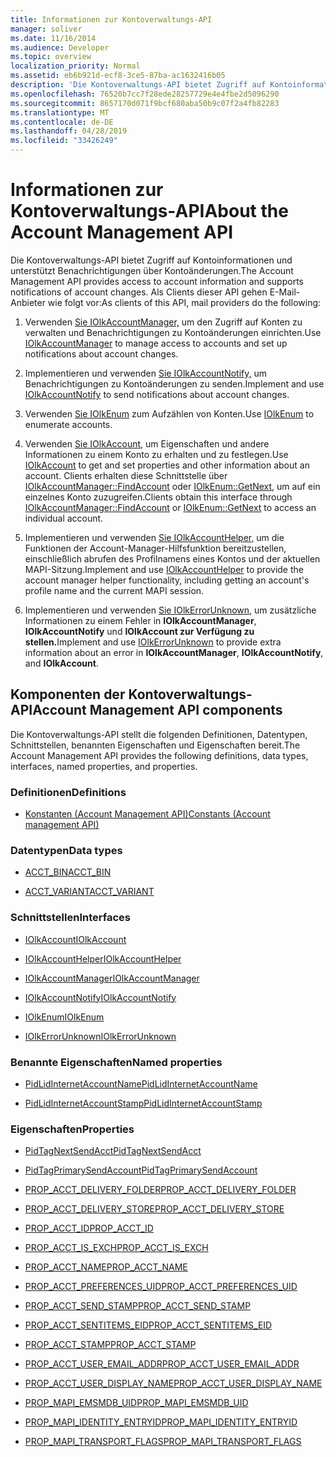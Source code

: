 ```yaml
---
title: Informationen zur Kontoverwaltungs-API
manager: soliver
ms.date: 11/16/2014
ms.audience: Developer
ms.topic: overview
localization_priority: Normal
ms.assetid: eb6b921d-ecf8-3ce5-87ba-ac1632416b05
description: 'Die Kontoverwaltungs-API bietet Zugriff auf Kontoinformationen und unterstützt Benachrichtigungen über Kontoänderungen. Als Clients dieser API gehen E-Mail-Anbieter wie folgt vor:'
ms.openlocfilehash: 76520b7cc7f28ede28257729e4e4fbe2d5096290
ms.sourcegitcommit: 8657170d071f9bcf680aba50b9c07f2a4fb82283
ms.translationtype: MT
ms.contentlocale: de-DE
ms.lasthandoff: 04/28/2019
ms.locfileid: "33426249"
---
```

# <a name="about-the-account-management-api"></a><span data-ttu-id="6f287-104">Informationen zur Kontoverwaltungs-API</span><span class="sxs-lookup"><span data-stu-id="6f287-104">About the Account Management API</span></span>

<span data-ttu-id="6f287-105">Die Kontoverwaltungs-API bietet Zugriff auf Kontoinformationen und unterstützt Benachrichtigungen über Kontoänderungen.</span><span class="sxs-lookup"><span data-stu-id="6f287-105">The Account Management API provides access to account information and supports notifications of account changes.</span></span> <span data-ttu-id="6f287-106">Als Clients dieser API gehen E-Mail-Anbieter wie folgt vor:</span><span class="sxs-lookup"><span data-stu-id="6f287-106">As clients of this API, mail providers do the following:</span></span>
  
1. <span data-ttu-id="6f287-107">Verwenden [Sie IOlkAccountManager,](iolkaccountmanager.md) um den Zugriff auf Konten zu verwalten und Benachrichtigungen zu Kontoänderungen einrichten.</span><span class="sxs-lookup"><span data-stu-id="6f287-107">Use [IOlkAccountManager](iolkaccountmanager.md) to manage access to accounts and set up notifications about account changes.</span></span> 
    
2. <span data-ttu-id="6f287-108">Implementieren und verwenden [Sie IOlkAccountNotify,](iolkaccountnotify.md) um Benachrichtigungen zu Kontoänderungen zu senden.</span><span class="sxs-lookup"><span data-stu-id="6f287-108">Implement and use [IOlkAccountNotify](iolkaccountnotify.md) to send notifications about account changes.</span></span> 
    
3. <span data-ttu-id="6f287-109">Verwenden [Sie IOlkEnum](iolkenum.md) zum Aufzählen von Konten.</span><span class="sxs-lookup"><span data-stu-id="6f287-109">Use [IOlkEnum](iolkenum.md) to enumerate accounts.</span></span> 
    
4. <span data-ttu-id="6f287-110">Verwenden [Sie IOlkAccount,](iolkaccount.md) um Eigenschaften und andere Informationen zu einem Konto zu erhalten und zu festlegen.</span><span class="sxs-lookup"><span data-stu-id="6f287-110">Use [IOlkAccount](iolkaccount.md) to get and set properties and other information about an account.</span></span> <span data-ttu-id="6f287-111">Clients erhalten diese Schnittstelle über [IOlkAccountManager::FindAccount](iolkaccountmanager-findaccount.md) oder [IOlkEnum::GetNext,](iolkenum-getnext.md) um auf ein einzelnes Konto zuzugreifen.</span><span class="sxs-lookup"><span data-stu-id="6f287-111">Clients obtain this interface through [IOlkAccountManager::FindAccount](iolkaccountmanager-findaccount.md) or [IOlkEnum::GetNext](iolkenum-getnext.md) to access an individual account.</span></span> 
    
5. <span data-ttu-id="6f287-112">Implementieren und verwenden [Sie IOlkAccountHelper,](iolkaccounthelper.md) um die Funktionen der Account-Manager-Hilfsfunktion bereitzustellen, einschließlich abrufen des Profilnamens eines Kontos und der aktuellen MAPI-Sitzung.</span><span class="sxs-lookup"><span data-stu-id="6f287-112">Implement and use [IOlkAccountHelper](iolkaccounthelper.md) to provide the account manager helper functionality, including getting an account's profile name and the current MAPI session.</span></span> 
    
6. <span data-ttu-id="6f287-113">Implementieren und verwenden [Sie IOlkErrorUnknown,](iolkerrorunknown.md) um zusätzliche Informationen zu einem Fehler in **IOlkAccountManager**, **IOlkAccountNotify** und **IOlkAccount zur Verfügung zu stellen.**</span><span class="sxs-lookup"><span data-stu-id="6f287-113">Implement and use [IOlkErrorUnknown](iolkerrorunknown.md) to provide extra information about an error in **IOlkAccountManager**, **IOlkAccountNotify**, and **IOlkAccount**.</span></span> 

##  <a name="account-management-api-components"></a><span data-ttu-id="6f287-114">Komponenten der Kontoverwaltungs-API</span><span class="sxs-lookup"><span data-stu-id="6f287-114">Account Management API components</span></span>

<span data-ttu-id="6f287-115">Die Kontoverwaltungs-API stellt die folgenden Definitionen, Datentypen, Schnittstellen, benannten Eigenschaften und Eigenschaften bereit.</span><span class="sxs-lookup"><span data-stu-id="6f287-115">The Account Management API provides the following definitions, data types, interfaces, named properties, and properties.</span></span>
  
### <a name="definitions"></a><span data-ttu-id="6f287-116">Definitionen</span><span class="sxs-lookup"><span data-stu-id="6f287-116">Definitions</span></span>
  
- [<span data-ttu-id="6f287-117">Konstanten (Account Management API)</span><span class="sxs-lookup"><span data-stu-id="6f287-117">Constants (Account management API)</span></span>](constants-account-management-api.md)
    
### <a name="data-types"></a><span data-ttu-id="6f287-118">Datentypen</span><span class="sxs-lookup"><span data-stu-id="6f287-118">Data types</span></span>
  
- [<span data-ttu-id="6f287-119">ACCT_BIN</span><span class="sxs-lookup"><span data-stu-id="6f287-119">ACCT_BIN</span></span>](acct_bin.md)
    
- [<span data-ttu-id="6f287-120">ACCT_VARIANT</span><span class="sxs-lookup"><span data-stu-id="6f287-120">ACCT_VARIANT</span></span>](acct_variant.md)
    
### <a name="interfaces"></a><span data-ttu-id="6f287-121">Schnittstellen</span><span class="sxs-lookup"><span data-stu-id="6f287-121">Interfaces</span></span>
  
- [<span data-ttu-id="6f287-122">IOlkAccount</span><span class="sxs-lookup"><span data-stu-id="6f287-122">IOlkAccount</span></span>](iolkaccount.md)
    
- [<span data-ttu-id="6f287-123">IOlkAccountHelper</span><span class="sxs-lookup"><span data-stu-id="6f287-123">IOlkAccountHelper</span></span>](iolkaccounthelper.md)
    
- [<span data-ttu-id="6f287-124">IOlkAccountManager</span><span class="sxs-lookup"><span data-stu-id="6f287-124">IOlkAccountManager</span></span>](iolkaccountmanager.md)
    
- [<span data-ttu-id="6f287-125">IOlkAccountNotify</span><span class="sxs-lookup"><span data-stu-id="6f287-125">IOlkAccountNotify</span></span>](iolkaccountnotify.md)
    
- [<span data-ttu-id="6f287-126">IOlkEnum</span><span class="sxs-lookup"><span data-stu-id="6f287-126">IOlkEnum</span></span>](iolkenum.md)
    
- [<span data-ttu-id="6f287-127">IOlkErrorUnknown</span><span class="sxs-lookup"><span data-stu-id="6f287-127">IOlkErrorUnknown</span></span>](iolkerrorunknown.md)
    
### <a name="named-properties"></a><span data-ttu-id="6f287-128">Benannte Eigenschaften</span><span class="sxs-lookup"><span data-stu-id="6f287-128">Named properties</span></span>
  
- [<span data-ttu-id="6f287-129">PidLidInternetAccountName</span><span class="sxs-lookup"><span data-stu-id="6f287-129">PidLidInternetAccountName</span></span>](pidlidinternetaccountname.md)
    
- [<span data-ttu-id="6f287-130">PidLidInternetAccountStamp</span><span class="sxs-lookup"><span data-stu-id="6f287-130">PidLidInternetAccountStamp</span></span>](pidlidinternetaccountstamp.md)
    
### <a name="properties"></a><span data-ttu-id="6f287-131">Eigenschaften</span><span class="sxs-lookup"><span data-stu-id="6f287-131">Properties</span></span>
  
- [<span data-ttu-id="6f287-132">PidTagNextSendAcct</span><span class="sxs-lookup"><span data-stu-id="6f287-132">PidTagNextSendAcct</span></span>](pidtagnextsendacct.md)
    
- [<span data-ttu-id="6f287-133">PidTagPrimarySendAccount</span><span class="sxs-lookup"><span data-stu-id="6f287-133">PidTagPrimarySendAccount</span></span>](pidtagprimarysendaccount.md)
    
- [<span data-ttu-id="6f287-134">PROP_ACCT_DELIVERY_FOLDER</span><span class="sxs-lookup"><span data-stu-id="6f287-134">PROP_ACCT_DELIVERY_FOLDER</span></span>](prop_acct_delivery_folder.md)
    
- [<span data-ttu-id="6f287-135">PROP_ACCT_DELIVERY_STORE</span><span class="sxs-lookup"><span data-stu-id="6f287-135">PROP_ACCT_DELIVERY_STORE</span></span>](prop_acct_delivery_store.md)
    
- [<span data-ttu-id="6f287-136">PROP_ACCT_ID</span><span class="sxs-lookup"><span data-stu-id="6f287-136">PROP_ACCT_ID</span></span>](prop_acct_id.md)
    
- [<span data-ttu-id="6f287-137">PROP_ACCT_IS_EXCH</span><span class="sxs-lookup"><span data-stu-id="6f287-137">PROP_ACCT_IS_EXCH</span></span>](prop_acct_is_exch.md)
    
- [<span data-ttu-id="6f287-138">PROP_ACCT_NAME</span><span class="sxs-lookup"><span data-stu-id="6f287-138">PROP_ACCT_NAME</span></span>](prop_acct_name.md)
    
- [<span data-ttu-id="6f287-139">PROP_ACCT_PREFERENCES_UID</span><span class="sxs-lookup"><span data-stu-id="6f287-139">PROP_ACCT_PREFERENCES_UID</span></span>](prop_acct_preferences_uid.md)
    
- [<span data-ttu-id="6f287-140">PROP_ACCT_SEND_STAMP</span><span class="sxs-lookup"><span data-stu-id="6f287-140">PROP_ACCT_SEND_STAMP</span></span>](prop_acct_send_stamp.md)
    
- [<span data-ttu-id="6f287-141">PROP_ACCT_SENTITEMS_EID</span><span class="sxs-lookup"><span data-stu-id="6f287-141">PROP_ACCT_SENTITEMS_EID</span></span>](prop_acct_sentitems_eid.md)
    
- [<span data-ttu-id="6f287-142">PROP_ACCT_STAMP</span><span class="sxs-lookup"><span data-stu-id="6f287-142">PROP_ACCT_STAMP</span></span>](prop_acct_stamp.md)
    
- [<span data-ttu-id="6f287-143">PROP_ACCT_USER_EMAIL_ADDR</span><span class="sxs-lookup"><span data-stu-id="6f287-143">PROP_ACCT_USER_EMAIL_ADDR</span></span>](prop_acct_user_email_addr.md)
    
- [<span data-ttu-id="6f287-144">PROP_ACCT_USER_DISPLAY_NAME</span><span class="sxs-lookup"><span data-stu-id="6f287-144">PROP_ACCT_USER_DISPLAY_NAME</span></span>](prop_acct_user_display_name.md)
    
- [<span data-ttu-id="6f287-145">PROP_MAPI_EMSMDB_UID</span><span class="sxs-lookup"><span data-stu-id="6f287-145">PROP_MAPI_EMSMDB_UID</span></span>](prop_mapi_emsmdb_uid.md)
    
- [<span data-ttu-id="6f287-146">PROP_MAPI_IDENTITY_ENTRYID</span><span class="sxs-lookup"><span data-stu-id="6f287-146">PROP_MAPI_IDENTITY_ENTRYID</span></span>](prop_mapi_identity_entryid.md)
    
- [<span data-ttu-id="6f287-147">PROP_MAPI_TRANSPORT_FLAGS</span><span class="sxs-lookup"><span data-stu-id="6f287-147">PROP_MAPI_TRANSPORT_FLAGS</span></span>](prop_mapi_transport_flags.md)
    

